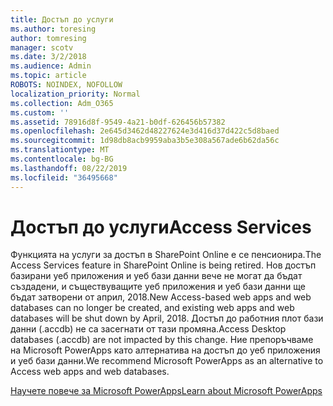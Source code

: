 ```yaml
---
title: Достъп до услуги
ms.author: toresing
author: tomresing
manager: scotv
ms.date: 3/2/2018
ms.audience: Admin
ms.topic: article
ROBOTS: NOINDEX, NOFOLLOW
localization_priority: Normal
ms.collection: Adm_O365
ms.custom: ''
ms.assetid: 78916d8f-9549-4a21-b0df-626456b57382
ms.openlocfilehash: 2e645d3462d48227624e3d416d37d422c5d8baed
ms.sourcegitcommit: 1d98db8acb9959aba3b5e308a567ade6b62da56c
ms.translationtype: MT
ms.contentlocale: bg-BG
ms.lasthandoff: 08/22/2019
ms.locfileid: "36495668"
---
```

# <a name="access-services"></a><span data-ttu-id="137e8-102">Достъп до услуги</span><span class="sxs-lookup"><span data-stu-id="137e8-102">Access Services</span></span>

<span data-ttu-id="137e8-103">Функцията на услуги за достъп в SharePoint Online е се пенсионира.</span><span class="sxs-lookup"><span data-stu-id="137e8-103">The Access Services feature in SharePoint Online is being retired.</span></span> <span data-ttu-id="137e8-104">Нов достъп базирани уеб приложения и уеб бази данни вече не могат да бъдат създадени, и съществуващите уеб приложения и уеб бази данни ще бъдат затворени от април, 2018.</span><span class="sxs-lookup"><span data-stu-id="137e8-104">New Access-based web apps and web databases can no longer be created, and existing web apps and web databases will be shut down by April, 2018.</span></span> <span data-ttu-id="137e8-105">Достъп до работния плот бази данни (.accdb) не са засегнати от тази промяна.</span><span class="sxs-lookup"><span data-stu-id="137e8-105">Access Desktop databases (.accdb) are not impacted by this change.</span></span> <span data-ttu-id="137e8-106">Ние препоръчваме на Microsoft PowerApps като алтернатива на достъп до уеб приложения и уеб бази данни.</span><span class="sxs-lookup"><span data-stu-id="137e8-106">We recommend Microsoft PowerApps as an alternative to Access web apps and web databases.</span></span> 
  
[<span data-ttu-id="137e8-107">Научете повече за Microsoft PowerApps</span><span class="sxs-lookup"><span data-stu-id="137e8-107">Learn about Microsoft PowerApps</span></span>](https://powerapps.microsoft.com/)
  